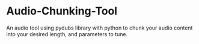 # Audio-Chunking-Tool
An audio tool using pydubs library with python to chunk your audio content into your desired length, and parameters to tune. 
